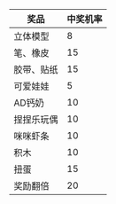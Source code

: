| 奖品 | 中奖机率 |
| ---- | -------- |
|立体模型|8|
|笔、橡皮|15|
|胶带、贴纸|15|
|可爱娃娃|5|
|AD钙奶|10|
|捏捏乐玩偶|10|
|咪咪虾条|10|
|积木|10|
|扭蛋|15|
|奖励翻倍|20|
